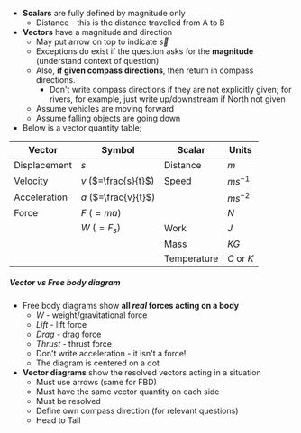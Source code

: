 - **Scalars** are fully defined by magnitude only
	- Distance - this is the distance travelled from A to B
- **Vectors** have a magnitude and direction
	- May put arrow on top to indicate $\vec{s}$
	- Exceptions do exist if the question asks for the **magnitude** (understand context of question)
	- Also, **if given compass directions**, then return in compass directions.
		- Don't write compass directions if they are not explicitly given; for rivers, for example, just write up/downstream if North not given
	- Assume vehicles are moving forward
	- Assume falling objects are going down
- Below is a vector quantity table;

| **Vector**   | **Symbol**           | **Scalar**  | **Units**  |
| ------------ | -------------------- | ----------- | ---------- |
| Displacement | $s$                  | Distance    | $m$        |
| Velocity     | $v$ ($=\frac{s}{t}$) | Speed       | $m s^{-1}$ |
| Acceleration | $a$ ($=\frac{v}{t}$) |             | $ms^{-2}$  |
| Force        | $F$ ($=ma$)          |             | $N$        |
|              | $W$ ($=F_s$)         | Work        | $J$        |
|              |                      | Mass        | $KG$       |
|              |                      | Temperature |      $C$ or $K$           |

##### Vector vs Free body diagram
- Free body diagrams show **all *real* forces acting on a body**
	- $W$ - weight/gravitational force
	- $Lift$ - lift force
	- $Drag$ - drag force
	- $Thrust$ - thrust force
	- Don't write acceleration - it isn't a force!
	- The diagram is centered on a dot
- **Vector diagrams** show the resolved vectors acting in a situation
	- Must use arrows (same for FBD)
	- Must have the same vector quantity on each side
	- Must be resolved
	- Define own compass direction (for relevant questions)
	- Head to Tail